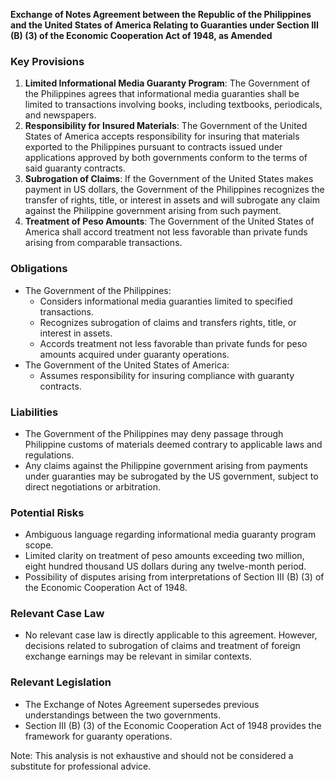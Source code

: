 **Exchange of Notes Agreement between the Republic of the Philippines and the United States of America Relating to Guaranties under Section III (B) (3) of the Economic Cooperation Act of 1948, as Amended**

### Key Provisions

1. **Limited Informational Media Guaranty Program**: The Government of the Philippines agrees that informational media guaranties shall be limited to transactions involving books, including textbooks, periodicals, and newspapers.
2. **Responsibility for Insured Materials**: The Government of the United States of America accepts responsibility for insuring that materials exported to the Philippines pursuant to contracts issued under applications approved by both governments conform to the terms of said guaranty contracts.
3. **Subrogation of Claims**: If the Government of the United States makes payment in US dollars, the Government of the Philippines recognizes the transfer of rights, title, or interest in assets and will subrogate any claim against the Philippine government arising from such payment.
4. **Treatment of Peso Amounts**: The Government of the United States of America shall accord treatment not less favorable than private funds arising from comparable transactions.

### Obligations

* The Government of the Philippines:
	+ Considers informational media guaranties limited to specified transactions.
	+ Recognizes subrogation of claims and transfers rights, title, or interest in assets.
	+ Accords treatment not less favorable than private funds for peso amounts acquired under guaranty operations.
* The Government of the United States of America:
	+ Assumes responsibility for insuring compliance with guaranty contracts.

### Liabilities

* The Government of the Philippines may deny passage through Philippine customs of materials deemed contrary to applicable laws and regulations.
* Any claims against the Philippine government arising from payments under guaranties may be subrogated by the US government, subject to direct negotiations or arbitration.

### Potential Risks

* Ambiguous language regarding informational media guaranty program scope.
* Limited clarity on treatment of peso amounts exceeding two million, eight hundred thousand US dollars during any twelve-month period.
* Possibility of disputes arising from interpretations of Section III (B) (3) of the Economic Cooperation Act of 1948.

### Relevant Case Law

* No relevant case law is directly applicable to this agreement. However, decisions related to subrogation of claims and treatment of foreign exchange earnings may be relevant in similar contexts.

### Relevant Legislation

* The Exchange of Notes Agreement supersedes previous understandings between the two governments.
* Section III (B) (3) of the Economic Cooperation Act of 1948 provides the framework for guaranty operations.

Note: This analysis is not exhaustive and should not be considered a substitute for professional advice.